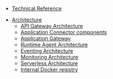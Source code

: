 * [Technical Reference](/05-technical-reference/README.md)
<!-- markdown-link-check-disable -->
  * [Architecture](/05-technical-reference/00-architecture/README.md)
    * [API Gateway Architecture](/05-technical-reference/00-architecture/apix-01-architecture-apigateway.md)
    * [Application Connector components](/05-technical-reference/00-architecture/ac-01-application-connector-components.md)
    * [Application Gateway](/05-technical-reference/00-architecture/ac-03-application-gateway.md)
    * [Runtime Agent Architecture](/05-technical-reference/00-architecture/ra-01-runtime-agent-workflow.md)
    * [Eventing Architecture](/05-technical-reference/00-architecture/evnt-01-architecture.md)
    * [Monitoring Architecture](/05-technical-reference/00-architecture/obsv-01-architecture-monitoring.md)
    * [Serverless Architecture](/05-technical-reference/00-architecture/svls-01-architecture.md)
    * [Internal Docker registry](/05-technical-reference/00-architecture/svls-02-internal-registry.md)
<!-- markdown-link-check-enable -->
